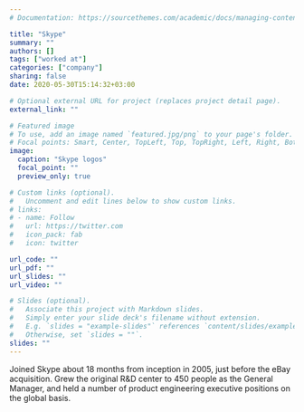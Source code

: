 ```yaml
---
# Documentation: https://sourcethemes.com/academic/docs/managing-content/

title: "Skype"
summary: ""
authors: []
tags: ["worked at"]
categories: ["company"]
sharing: false
date: 2020-05-30T15:14:32+03:00

# Optional external URL for project (replaces project detail page).
external_link: ""

# Featured image
# To use, add an image named `featured.jpg/png` to your page's folder.
# Focal points: Smart, Center, TopLeft, Top, TopRight, Left, Right, BottomLeft, Bottom, BottomRight.
image:
  caption: "Skype logos"
  focal_point: ""
  preview_only: true

# Custom links (optional).
#   Uncomment and edit lines below to show custom links.
# links:
# - name: Follow
#   url: https://twitter.com
#   icon_pack: fab
#   icon: twitter

url_code: ""
url_pdf: ""
url_slides: ""
url_video: ""

# Slides (optional).
#   Associate this project with Markdown slides.
#   Simply enter your slide deck's filename without extension.
#   E.g. `slides = "example-slides"` references `content/slides/example-slides.md`.
#   Otherwise, set `slides = ""`.
slides: ""
---
```


Joined Skype about 18 months from inception in 2005, just before the eBay acquisition.
Grew the original R&D center to 450 people as the General Manager, and held a number of product engineering executive positions on the global basis.